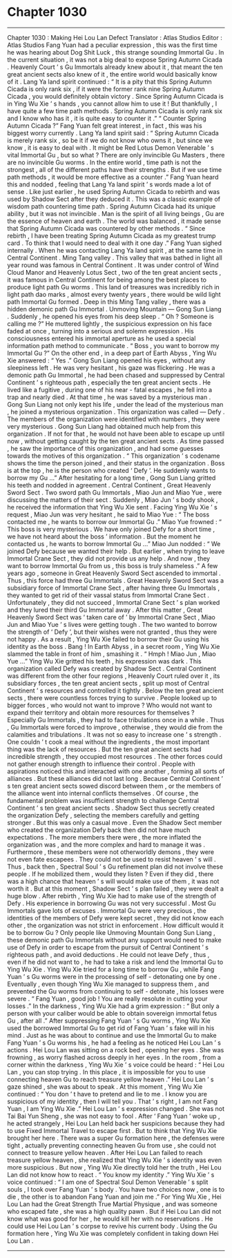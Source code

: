 
# Chapter 1030


---

Chapter 1030 : Making Hei Lou Lan Defect
Translator :
Atlas Studios
Editor :
Atlas Studios
Fang Yuan had a peculiar expression , this was the first time he was hearing about Dog Shit Luck , this strange sounding Immortal Gu .
In the current situation , it was not a big deal to expose Spring Autumn Cicada .
Heavenly Court ’ s Gu Immortals already knew about it , that meant the ten great ancient sects also knew of it , the entire world would basically know of it .
Lang Ya land spirit continued : “ It is a pity that this Spring Autumn Cicada is only rank six , if it were the former rank nine Spring Autumn Cicada , you would definitely obtain victory . Since Spring Autumn Cicada is in Ying Wu Xie ’ s hands , you cannot allow him to use it ! But thankfully , I have quite a few time path methods . Spring Autumn Cicada is only rank six and I know who has it , it is quite easy to counter it .”
“ Counter Spring Autumn Cicada ?” Fang Yuan felt great interest , in fact , this was his biggest worry currently .
Lang Ya land spirit said : “ Spring Autumn Cicada is merely rank six , so be it if we do not know who owns it , but since we know , it is easy to deal with . It might be Red Lotus Demon Venerable ’ s vital Immortal Gu , but so what ? There are only invincible Gu Masters , there are no invincible Gu worms . In the entire world , time path is not the strongest , all of the different paths have their strengths . But if we use time path methods , it would be more effective as a counter .”
Fang Yuan heard this and nodded , feeling that Lang Ya land spirit ’ s words made a lot of sense .
Like just earlier , he used Spring Autumn Cicada to rebirth and was used by Shadow Sect after they deduced it .
This was a classic example of wisdom path countering time path .
Spring Autumn Cicada had its unique ability , but it was not invincible . Man is the spirit of all living beings , Gu are the essence of heaven and earth . The world was balanced , it made sense that Spring Autumn Cicada was countered by other methods .
“ Since rebirth , I have been treating Spring Autumn Cicada as my greatest trump card . To think that I would need to deal with it one day .” Fang Yuan sighed internally .
When he was contacting Lang Ya land spirit , at the same time in Central Continent .
Ming Tang valley .
This valley that was bathed in light all year round was famous in Central Continent .
It was under control of Wind Cloud Manor and Heavenly Lotus Sect , two of the ten great ancient sects , it was famous in Central Continent for being among the best places to produce light path Gu worms .
This land of treasures was incredibly rich in light path dao marks , almost every twenty years , there would be wild light path Immortal Gu formed .
Deep in this Ming Tang valley , there was a hidden demonic path Gu Immortal .
Unmoving Mountain — Gong Sun Liang .
Suddenly , he opened his eyes from his deep sleep .
“ Oh ? Someone is calling me ?” He muttered lightly , the suspicious expression on his face faded at once , turning into a serious and solemn expression .
His consciousness entered his immortal aperture as he used a special information path method to communicate .
“ Boss , you want to borrow my Immortal Gu ?”
On the other end , in a deep part of Earth Abyss , Ying Wu Xie answered : “ Yes .”
Gong Sun Liang opened his eyes , without any sleepiness left . He was very hesitant , his gaze was flickering .
He was a demonic path Gu Immortal , he had been chased and suppressed by Central Continent ’ s righteous path , especially the ten great ancient sects .
He lived like a fugitive , during one of his near - fatal escapes , he fell into a trap and nearly died . At that time , he was saved by a mysterious man .
Gong Sun Liang not only kept his life , under the lead of the mysterious man , he joined a mysterious organization .
This organization was called — Defy .
The members of the organization were identified with numbers , they were very mysterious .
Gong Sun Liang had obtained much help from this organization . If not for that , he would not have been able to escape up until now , without getting caught by the ten great ancient sects .
As time passed , he saw the importance of this organization , and had some guesses towards the motives of this organization .
“ This organization ’ s codename shows the time the person joined , and their status in the organization . Boss is at the top , he is the person who created ‘ Defy ’. He suddenly wants to borrow my Gu …”
After hesitating for a long time , Gong Sun Liang gritted his teeth and nodded in agreement .
Central Continent , Great Heavenly Sword Sect .
Two sword path Gu Immortals , Miao Jun and Miao Yue , were discussing the matters of their sect .
Suddenly , Miao Jun ’ s body shook , he received the information that Ying Wu Xie sent .
Facing Ying Wu Xie ’ s request , Miao Jun was very hesitant , he said to Miao Yue : “ The boss contacted me , he wants to borrow our Immortal Gu .”
Miao Yue frowned : “ This boss is very mysterious . We have only joined Defy for a short time , we have not heard about the boss ’ information . But the moment he contacted us , he wants to borrow Immortal Gu …”
Miao Jun nodded : “ We joined Defy because we wanted their help . But earlier , when trying to leave Immortal Crane Sect , they did not provide us any help . And now , they want to borrow Immortal Gu from us , this boss is truly shameless .”
A few years ago , someone in Great Heavenly Sword Sect ascended to immortal .
Thus , this force had three Gu Immortals .
Great Heavenly Sword Sect was a subsidiary force of Immortal Crane Sect , after having three Gu Immortals , they wanted to get rid of their vassal status from Immortal Crane Sect .
Unfortunately , they did not succeed , Immortal Crane Sect ’ s plan worked and they lured their third Gu Immortal away .
After this matter , Great Heavenly Sword Sect was ‘ taken care of ’ by Immortal Crane Sect , Miao Jun and Miao Yue ’ s lives were getting tough .
The two wanted to borrow the strength of ‘ Defy ’, but their wishes were not granted , thus they were not happy .
As a result , Ying Wu Xie failed to borrow their Gu using his identity as the boss .
Bang !
In Earth Abyss , in a secret room , Ying Wu Xie slammed the table in front of him , smashing it .
“ Hmph ! Miao Jun , Miao Yue …” Ying Wu Xie gritted his teeth , his expression was dark .
This organization called Defy was created by Shadow Sect .
Central Continent was different from the other four regions , Heavenly Court ruled over it , its subsidiary forces , the ten great ancient sects , split up most of Central Continent ’ s resources and controlled it tightly .
Below the ten great ancient sects , there were countless forces trying to survive .
People looked up to bigger forces , who would not want to improve ? Who would not want to expand their territory and obtain more resources for themselves ?
Especially Gu Immortals , they had to face tribulations once in a while . Thus , Gu Immortals were forced to improve , otherwise , they would die from the calamities and tribulations .
It was not so easy to increase one ’ s strength .
One couldn ’ t cook a meal without the ingredients , the most important thing was the lack of resources .
But the ten great ancient sects had incredible strength , they occupied most resources . The other forces could not gather enough strength to influence their control .
People with aspirations noticed this and interacted with one another , forming all sorts of alliances .
But these alliances did not last long . Because Central Continent ’ s ten great ancient sects sowed discord between them , or the members of the alliance went into internal conflicts themselves .
Of course , the fundamental problem was insufficient strength to challenge Central Continent ’ s ten great ancient sects .
Shadow Sect thus secretly created the organization Defy , selecting the members carefully and getting stronger .
But this was only a casual move . Even the Shadow Sect member who created the organization Defy back then did not have much expectations .
The more members there were , the more inflated the organization was , and the more complex and hard to manage it was .
Furthermore , these members were not otherworldly demons , they were not even fate escapees . They could not be used to resist heaven ’ s will .
Thus , back then , Spectral Soul ’ s Gu refinement plan did not involve these people .
If he mobilized them , would they listen ? Even if they did , there was a high chance that heaven ’ s will would make use of them , it was not worth it .
But at this moment , Shadow Sect ’ s plan failed , they were dealt a huge blow . After rebirth , Ying Wu Xie had to make use of the strength of Defy .
His experience in borrowing Gu was not very successful .
Most Gu Immortals gave lots of excuses .
Immortal Gu were very precious , the identities of the members of Defy were kept secret , they did not know each other , the organization was not strict in enforcement . How difficult would it be to borrow Gu ?
Only people like Unmoving Mountain Gong Sun Liang , these demonic path Gu Immortals without any support would need to make use of Defy in order to escape from the pursuit of Central Continent ’ s righteous path , and avoid deductions .
He could not leave Defy , thus , even if he did not want to , he had to take a risk and lend the Immortal Gu to Ying Wu Xie .
Ying Wu Xie tried for a long time to borrow Gu , while Fang Yuan ’ s Gu worms were in the processing of self - detonating one by one .
Eventually , even though Ying Wu Xie managed to suppress them , and prevented the Gu worms from continuing to self - detonate , his losses were severe .
“ Fang Yuan , good job ! You are really resolute in cutting your losses .” In the darkness , Ying Wu Xie had a grim expression : “ But only a person with your caliber would be able to obtain sovereign immortal fetus Gu , after all .”
After suppressing Fang Yuan ’ s Gu worms , Ying Wu Xie used the borrowed Immortal Gu to get rid of Fang Yuan ’ s fake will in his mind .
Just as he was about to continue and use the Immortal Gu to make Fang Yuan ’ s Gu worms his , he had a feeling as he noticed Hei Lou Lan ’ s actions .
Hei Lou Lan was sitting on a rock bed , opening her eyes .
She was frowning , as worry flashed across deeply in her eyes .
In the room , from a corner within the darkness , Ying Wu Xie ’ s voice could be heard : “ Hei Lou Lan , you can stop trying . In this place , it is impossible for you to use connecting heaven Gu to reach treasure yellow heaven .”
Hei Lou Lan ’ s gaze shined , she was about to speak .
At this moment , Ying Wu Xie continued : “ You don ’ t have to pretend and lie to me . I know you are suspicious of my identity , then I will tell you . That ’ s right , I am not Fang Yuan , I am Ying Wu Xie .”
Hei Lou Lan ’ s expression changed .
She was not Tai Bai Yun Sheng , she was not easy to fool .
After ‘ Fang Yuan ’ woke up , he acted strangely , Hei Lou Lan held back her suspicions because they had to use Fixed Immortal Travel to escape first .
But to think that Ying Wu Xie brought her here .
There was a super Gu formation here , the defenses were tight , actually preventing connecting heaven Gu from use , she could not connect to treasure yellow heaven .
After Hei Lou Lan failed to reach treasure yellow heaven , she realized that Ying Wu Xie ’ s identity was even more suspicious .
But now , Ying Wu Xie directly told her the truth , Hei Lou Lan did not know how to react .
“ You know my identity .” Ying Wu Xie ’ s voice continued : “ I am one of Spectral Soul Demon Venerable ’ s split souls , I took over Fang Yuan ’ s body . You have two choices now , one is to die , the other is to abandon Fang Yuan and join me .”
For Ying Wu Xie , Hei Lou Lan had the Great Strength True Martial Physique , and was someone who escaped fate , she was a high quality pawn .
But if Hei Lou Lan did not know what was good for her , he would kill her with no reservations . He could use Hei Lou Lan ’ s corpse to revive his current body .
Using the Gu formation here , Ying Wu Xie was completely confident in taking down Hei Lou Lan .

---

